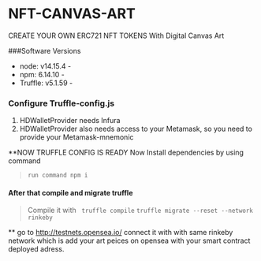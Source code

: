 # NFT-CANVAS-ART
CREATE YOUR OWN ERC721 NFT TOKENS With  Digital Canvas Art 

###Software Versions
- node: v14.15.4 - 
- npm: 6.14.10 - 
- Truffle: v5.1.59 - 

### Configure Truffle-config.js
1. HDWalletProvider needs Infura
2. HDWalletProvider also needs access to your Metamask, so you need to provide your Metamask-mnemonic

**NOW TRUFFLE CONFIG IS READY
Now Install dependencies by using command

> ``` run command npm i ```
#### After that compile and migrate truffle
>  Compile it with ``` truffle compile```
>  ```truffle migrate --reset --network rinkeby ```

** go to http://testnets.opensea.io/ connect it with with same rinkeby network which is 
add your art peices on opensea  with your smart contract deployed adress.


